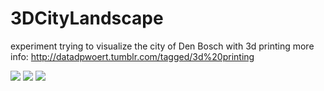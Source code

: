 3DCityLandscape
===============

experiment trying to visualize the city of Den Bosch with 3d printing
more info: http://datadpwoert.tumblr.com/tagged/3d%20printing

![](http://24.media.tumblr.com/784e83c2354dd3dba61f4ce28e03e798/tumblr_mzg0xln9IK1sgk57ho1_1280.jpg)
![](http://25.media.tumblr.com/21f0e6a39f23eee7a0930d278df8d268/tumblr_mzg0xln9IK1sgk57ho4_1280.jpg)
![](http://24.media.tumblr.com/a78ecbb84a55fa9e015b8d798d13ab33/tumblr_mzg0xln9IK1sgk57ho9_1280.jpg)
